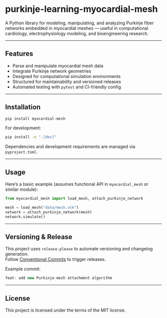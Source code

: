 # purkinje-learning-myocardial-mesh

A Python library for modeling, manipulating, and analyzing Purkinje fiber networks embedded in myocardial meshes — useful in computational cardiology, electrophysiology modeling, and bioengineering research.

---

## Features

- Parse and manipulate myocardial mesh data  
- Integrate Purkinje network geometries  
- Designed for computational simulation environments  
- Structured for maintainability and versioned releases  
- Automated testing with `pytest` and CI-friendly config  

---

## Installation

```bash
pip install myocardial-mesh
```

For development:

```bash
pip install -e ".[dev]"
```

Dependencies and development requirements are managed via `pyproject.toml`.

---

## Usage

Here’s a basic example (assumes functional API in `myocardial_mesh` or similar module):

```python
from myocardial_mesh import load_mesh, attach_purkinje_network

mesh = load_mesh("data/mesh.vtk")
network = attach_purkinje_network(mesh)
network.simulate()
```

---

## Versioning & Release

This project uses `release-please` to automate versioning and changelog generation.  
Follow [Conventional Commits](https://www.conventionalcommits.org/) to trigger releases.

Example commit:

```csharp
feat: add new Purkinje-mesh attachment algorithm
```

---

## License

This project is licensed under the terms of the MIT license.